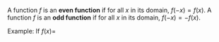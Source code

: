 A function $f$ is an **even function** if for all $x$ in its domain, $f(-x) = f(x)$.
A function $f$ is an **odd function** if for all $x$ in its domain, $f(-x) = -f(x)$.

Example: If $f(x)=$